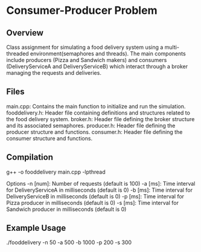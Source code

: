 # Consumer-Producer Problem

## Overview
Class assignment for simulating a food delivery system using a multi-threaded environment(semaphores and threads). The main components include producers (Pizza and Sandwich makers) and consumers (DeliveryServiceA and DeliveryServiceB) which interact through a broker managing the requests and deliveries.

## Files
main.cpp: Contains the main function to initialize and run the simulation.
fooddelivery.h: Header file containing definitions and structures related to the food delivery system.
broker.h: Header file defining the broker structure and its associated semaphores.
producer.h: Header file defining the producer structure and functions.
consumer.h: Header file defining the consumer structure and functions.

## Compilation
g++ -o fooddelivery main.cpp -lpthread

Options
-n [num]: Number of requests (default is 100)
-a [ms]: Time interval for DeliveryServiceA in milliseconds (default is 0)
-b [ms]: Time interval for DeliveryServiceB in milliseconds (default is 0)
-p [ms]: Time interval for Pizza producer in milliseconds (default is 0)
-s [ms]: Time interval for Sandwich producer in milliseconds (default is 0)

## Example Usage
./fooddelivery -n 50 -a 500 -b 1000 -p 200 -s 300

